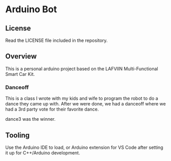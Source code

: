 # Arduino Bot

## License

Read the LICENSE file included in the repository.

## Overview

This is a personal arduino project based on the LAFVIIN Multi-Functional Smart Car Kit.

### Danceoff

This is a class I wrote with my kids and wife to program the robot to do a dance they came up with.  After we were done, we had a danceoff where we had a 3rd party vote for their favorite dance.

dance3 was the winner.

## Tooling

Use the Arduino IDE to load, or Arduino extension for VS Code after setting it up for C++/Arduino development.
